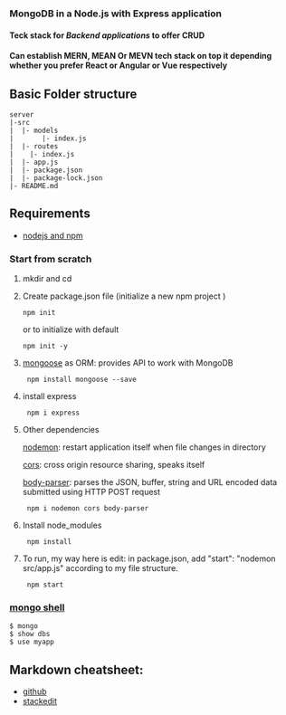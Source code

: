 ### MongoDB in a Node.js with Express application

#### Teck stack for *Backend applications* to offer CRUD

#### Can establish MERN, MEAN Or MEVN tech stack on top it depending whether you prefer React or Angular or Vue respectively

## Basic Folder structure

```
server
|-src
|  |- models
|       |- index.js
|  |- routes
|    |- index.js
|  |- app.js
|  |- package.json
|  |- package-lock.json
|- README.md
```

## Requirements

* [nodejs and npm](https://nodejs.org/en/)

### Start from scratch 

1. mkdir and cd 

2.  Create package.json file (initialize a new npm project )
  
        npm init
    
    or to initialize with default 
                              
        npm init -y

3. [mongoose](https://mongoosejs.com/) as ORM: provides API to work with MongoDB
        
        npm install mongoose --save

4. install express

        npm i express

5. Other dependencies
    
   [nodemon](https://www.npmjs.com/package/nodemon): restart application itself when file changes in directory 
   
   [cors](https://www.npmjs.com/package/cors): cross origin resource sharing, speaks itself
   
   [body-parser](https://www.npmjs.com/package/body-parser): parses the JSON, buffer, string and URL encoded data submitted         using HTTP POST request

        npm i nodemon cors body-parser 

6. Install node_modules
        
        npm install
        
7. To run, my way here is edit: in package.json, add "start": "nodemon src/app.js" according to my file structure. 
  
        npm start

### [mongo shell](https://docs.mongodb.com/manual/reference/program/mongo/#bin.mongo)

    $ mongo
    $ show dbs
    $ use myapp
 

## Markdown cheatsheet:

* [github](https://help.github.com/en/articles/basic-writing-and-formatting-syntax)
* [stackedit](https://stackedit.io/) 
